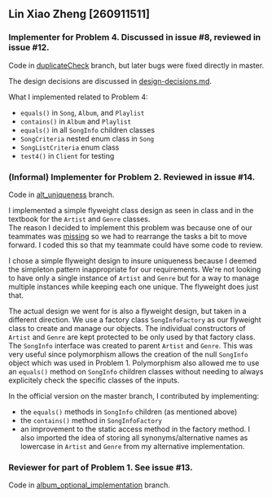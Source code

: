 ## Lin Xiao Zheng [260911511]

### Implementer for Problem 4. Discussed in issue #8, reviewed in issue #12.
Code in [duplicateCheck](https://gitlab.cs.mcgill.ca/mnassif/303a3t26/-/tree/duplicateCheck) branch, but later bugs were fixed directly in master.<br>

The design decisions are discussed in [design-decisions.md](https://gitlab.cs.mcgill.ca/mnassif/303a3t26/-/blob/master/design-decisions.md).<br>

What I implemented related to Problem 4:
*  `equals()` in `Song`, `Album`, and `Playlist`
*  `contains()` in `Album` and `Playlist`
*  `equals()` in all `SongInfo` children classes
*  `SongCriteria` nested enum class in `Song`
*  `SongListCriteria` enum class
*  `test4()` in `Client` for testing


### (Informal) Implementer for Problem 2. Reviewed in issue #14.
Code in [alt_uniqueness](https://gitlab.cs.mcgill.ca/mnassif/303a3t26/-/tree/alt_uniqueness) branch.<br>

I implemented a simple flyweight class design as seen in class and in the textbook for the `Artist` and `Genre` classes.<br>
The reason I decided to implement this problem was because one of our teammates was [missing](https://gitlab.cs.mcgill.ca/mnassif/303a3t26/-/issues/11#note_17645) so we had to rearrange the tasks a bit to move forward.
I coded this so that my teammate could have some code to review.<br>

I chose a simple flyweight design to insure uniqueness because I deemed the simpleton pattern inappropriate for our requirements. 
We're not looking to have only a single instance of `Artist` and `Genre` but for a way to manage multiple instances while keeping each one unique.
The flyweight does just that. <br>

The actual design we went for is also a flyweight design, but taken in a different direction. We use a factory class `SongInfoFactory` as our flyweight class to create and manage our objects.
The individual constructors of `Artist` and `Genre` are kept protected to be only used by that factory class.
The `SongInfo` interface was created to parent `Artist` and `Genre`. This was very useful since polymorphism allows the creation of the null `SongInfo` object which was used in Problem 1.
Polymorphism also allowed me to use an `equals()` method on `SongInfo` children classes without needing to always explicitely check the specific classes of the inputs.<br>

In the official version on the master branch, I contributed by implementing:
*  the `equals()` methods in `SongInfo` children (as mentioned above)
*  the `contains()` method in `SongInfoFactory`
*  an improvement to the static access method in the factory method.
I also imported the idea of storing all synonyms/alternative names as lowercase in `Artist` and `Genre` from my alternative implementation.

### Reviewer for part of Problem 1. See issue #13.
Code in [album_optional_implementation](https://gitlab.cs.mcgill.ca/mnassif/303a3t26/-/tree/album_optional_implementation) branch.